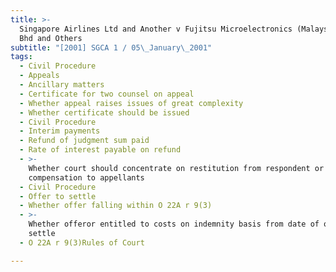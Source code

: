 ```yaml
---
title: >-
  Singapore Airlines Ltd and Another v Fujitsu Microelectronics (Malaysia) Sdn
  Bhd and Others
subtitle: "[2001] SGCA 1 / 05\_January\_2001"
tags:
  - Civil Procedure
  - Appeals
  - Ancillary matters
  - Certificate for two counsel on appeal
  - Whether appeal raises issues of great complexity
  - Whether certificate should be issued
  - Civil Procedure
  - Interim payments
  - Refund of judgment sum paid
  - Rate of interest payable on refund
  - >-
    Whether court should concentrate on restitution from respondent or
    compensation to appellants
  - Civil Procedure
  - Offer to settle
  - Whether offer falling within O 22A r 9(3)
  - >-
    Whether offeror entitled to costs on indemnity basis from date of offer to
    settle
  - O 22A r 9(3)Rules of Court

---
```



